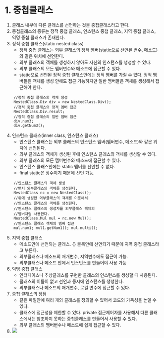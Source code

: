# 1. 중첩클래스
1. 클래스 내부에 다른 클래스를 선언하는 것을 중첩클래스라고 한다. 
2. 중첩클래스의 종류는 정적 중첩 클래스, 인스턴스 중첩 클래스, 지역 중첩 클래스, 익명 중첩 클래스가 존재한다.
3. 정적 중첩 클래스(static nested class)
    - 정적 중첩 클래스는 외부 클래스의 정적 멤버(static으로 선언된 변수, 메소드)와 같은 위치에 선언한다.
    - 외부 클래스의 객체를 생성하지 않아도 자신의 인스턴스를 생성할 수 있다.
    - 외부 클래스의 모든 멤버변수와 메소드에 접근할 수 있다.
    - static으로 선언된 정적 중첩 클래스안에는 정적 멤버를 가질 수 있다. 정적 멤버들은 객체를 생성 안해도 접근 가능하지만 일반 멤버들은 객체를 생성해서 접근해야 한다.  
```
    //정적 중첩 클래스의 객체 생성
    NestedClass.Div div = new NestedClass.Div();
    //정적 중첩 클래스의 정적 멤버 접근
    NestedClass.Div.result;
    //정적 중첩 클래스의 일반 멤버 접근
    div.num3; 
    div.getNum3();
```
4. 인스턴스 클래스(inner class, 인스턴스 클래스)
    - 인스턴스 클래스는 외부 클래스의 인스턴스 멤버(멤버변수, 메소드)와 같은 위치에 선언된다.
    - 외부 클래스의 객체가 생성된 후에 인스턴스 클래스의 객체를 생성할 수 있다.
    - 외부 클래스의 모든 멤버변수와 메소드에 접근할 수 있다.
    - 인스턴스 클래스안에는 static 멤버를 선언할 수 없다.
    - final static은 상수이기 때문에 선언 가능.  
```
    //인스턴스 클래스의 객체 생성
    //먼저 외부클래스의 객체를 생성한다.
    NestedClass nc = new NestedClass();
    //위에 생성한 외부클래스의 객체를 이용해서
    //인스턴스 클래스의 객체를 생성한다.
    //인스턴스 클래스의 생성자를 외부클래스 객체의
    //멤버처럼 사용한다.
    NestedClass.Mul mul = nc.new Mul();
    //인스턴스 클래스 객체의 멤버 접근
    mul.num1; mul1.getNum1(); mul.multi();
```
5. 지역 중첩 클래스
    - 메소드안에 선언되는 클래스. {} 블록안에 선언되기 때문에 지역 중첩 클래스라고 부른다.
    - 외부클래스나 메소드의 매개변수, 지역변수에도 접근이 가능.
    - 외부클래스나 메소드 안에서 인스턴스를 만들어야 사용 가능
6. 익명 중첩 클래스
    - 인터페이스나 추상클래스를 구현한 클래스의 인스턴스를 생성할 때 사용된다.
    - 클래스의 이름이 없고 선언과 동시에 인스턴스를 생성한다.
    - 외부클래스나 메소드의 매개변수, 로컬 변수에 접근할 수 있다.
7. 중첩 클래스의 장점
    - 같은 파일안에 여러 개의 클래스를 정의할 수 있어서 코드의 가독성을 높일 수 있다.
    - 클래스에 접근성을 제한할 수 있다. private 접근제어자를 사용해서 다른 클래스에서는 참조하지 못하는 중첩클래스를 만들어서 사용할 수 있다.
    - 외부 클래스의 멤버변수나 메소드에 쉽게 접근할 수 있다.
8. <img src="images/중첩클래스.jpg">